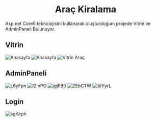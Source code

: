 
<h1 style="text-align:center">Araç Kiralama</h1>
<p>Asp.net Core5 teknolojisini kullanarak oluşturduğum projede Vitrin ve AdminPaneli Bulunuyor. </p>
<h2>Vitrin</h2>
<img class="my-4" src="https://i.hizliresim.com/mM8CnS.png" alt="Anasayfa">
<img class="my-4" src="https://i.hizliresim.com/W9slGX.png" alt="Anasayfa">
<img class="my-4" src="https://i.hizliresim.com/dn0gn9.png" alt="Vitrin Araç">
<h2>AdminPaneli</h2>
<img class="my-4" src="https://i.hizliresim.com/L6yFpn.png" alt="L6yFpn">
<img class="my-4" src="https://i.hizliresim.com/I2InPO.png" alt="I2InPO">
<img class="my-4" src="https://i.hizliresim.com/jgjFB0.png" alt="jgjFB0">
<img class="my-4" src="https://i.hizliresim.com/ZEbGTW.png" alt="ZEbGTW">
<img class="my-4" src="https://i.hizliresim.com/bIYyrL.png" alt="bIYyrL">
<h2>Login</h2>
<img class="my-4" src="https://i.hizliresim.com/sgKeph.png" alt="sgKeph">
